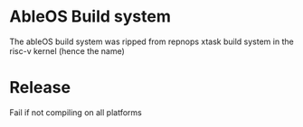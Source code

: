 # AbleOS Build system
The ableOS build system was ripped from repnops xtask build system in the risc-v kernel (hence the name)

# Release
Fail if not compiling on all platforms
